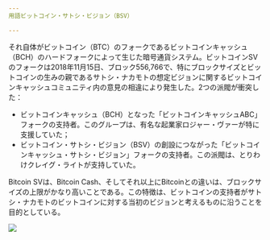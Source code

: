 ```yaml
---
用語ビットコイン・サトシ・ビジョン（BSV）

---
```

それ自体がビットコイン（BTC）のフォークであるビットコインキャッシュ（BCH）のハードフォークによって生じた暗号通貨システム。ビットコインSVのフォークは2018年11月15日、ブロック556,766で、特にブロックサイズとビットコインの生みの親であるサトシ・ナカモトの想定ビジョンに関するビットコインキャッシュコミュニティ内の意見の相違により発生した。2つの派閥が衝突した：


- ビットコインキャッシュ（BCH）となった「ビットコインキャッシュABC」フォークの支持者。このグループは、有名な起業家ロジャー・ヴァーが特に支援していた；
- ビットコイン・サトシ・ビジョン（BSV）の創設につながった「ビットコインキャッシュ・サトシ・ビジョン」フォークの支持者。この派閥は、とりわけクレイグ・ライトが支持していた。

Bitcoin SVは、Bitcoin Cash、そしてそれ以上にBitcoinとの違いは、ブロックサイズの上限がかなり高いことである。この特徴は、ビットコインの支持者がサトシ・ナカモトのビットコインに対する当初のビジョンと考えるものに沿うことを目的としている。

![](../../dictionnaire/assets/50.webp)